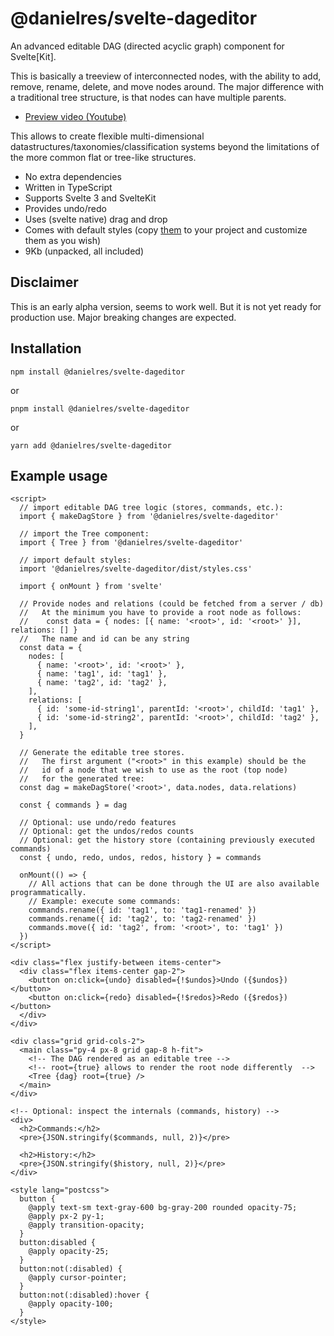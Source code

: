 # @danielres/svelte-dageditor

An advanced editable DAG (directed acyclic graph) component for Svelte[Kit].

This is basically a treeview of interconnected nodes, with the ability to add, remove, rename, delete, and move nodes around. The major difference with a traditional tree structure, is that nodes can have multiple parents.

- [Preview video (Youtube)](https://www.youtube.com/watch?v=HDXNwqDPwAs)

This allows to create flexible multi-dimensional datastructures/taxonomies/classification systems beyond the limitations of the more common flat or tree-like structures.

- No extra dependencies
- Written in TypeScript
- Supports Svelte 3 and SvelteKit
- Provides undo/redo
- Uses (svelte native) drag and drop
- Comes with default styles (copy [them](https://github.com/danielres/svelte-dageditor/blob/main/src/lib/components/tree.postcss) to your project and customize them as you wish)
- 9Kb (unpacked, all included)

## Disclaimer

This is an early alpha version, seems to work well. But it is not yet ready for production use.
Major breaking changes are expected.

## Installation

`npm install @danielres/svelte-dageditor`

or

`pnpm install @danielres/svelte-dageditor`

or

`yarn add @danielres/svelte-dageditor`

## Example usage

```svelte
<script>
  // import editable DAG tree logic (stores, commands, etc.):
  import { makeDagStore } from '@danielres/svelte-dageditor'

  // import the Tree component:
  import { Tree } from '@danielres/svelte-dageditor'

  // import default styles:
  import '@danielres/svelte-dageditor/dist/styles.css'

  import { onMount } from 'svelte'

  // Provide nodes and relations (could be fetched from a server / db)
  //   At the minimum you have to provide a root node as follows:
  //    const data = { nodes: [{ name: '<root>', id: '<root>' }], relations: [] }
  //   The name and id can be any string
  const data = {
    nodes: [
      { name: '<root>', id: '<root>' },
      { name: 'tag1', id: 'tag1' },
      { name: 'tag2', id: 'tag2' },
    ],
    relations: [
      { id: 'some-id-string1', parentId: '<root>', childId: 'tag1' },
      { id: 'some-id-string2', parentId: '<root>', childId: 'tag2' },
    ],
  }

  // Generate the editable tree stores.
  //   The first argument ("<root>" in this example) should be the
  //   id of a node that we wish to use as the root (top node)
  //   for the generated tree:
  const dag = makeDagStore('<root>', data.nodes, data.relations)

  const { commands } = dag

  // Optional: use undo/redo features
  // Optional: get the undos/redos counts
  // Optional: get the history store (containing previously executed commands)
  const { undo, redo, undos, redos, history } = commands

  onMount(() => {
    // All actions that can be done through the UI are also available programmatically.
    // Example: execute some commands:
    commands.rename({ id: 'tag1', to: 'tag1-renamed' })
    commands.rename({ id: 'tag2', to: 'tag2-renamed' })
    commands.move({ id: 'tag2', from: '<root>', to: 'tag1' })
  })
</script>

<div class="flex justify-between items-center">
  <div class="flex items-center gap-2">
    <button on:click={undo} disabled={!$undos}>Undo ({$undos})</button>
    <button on:click={redo} disabled={!$redos}>Redo ({$redos})</button>
  </div>
</div>

<div class="grid grid-cols-2">
  <main class="py-4 px-8 grid gap-8 h-fit">
    <!-- The DAG rendered as an editable tree -->
    <!-- root={true} allows to render the root node differently  -->
    <Tree {dag} root={true} />
  </main>
</div>

<!-- Optional: inspect the internals (commands, history) -->
<div>
  <h2>Commands:</h2>
  <pre>{JSON.stringify($commands, null, 2)}</pre>

  <h2>History:</h2>
  <pre>{JSON.stringify($history, null, 2)}</pre>
</div>

<style lang="postcss">
  button {
    @apply text-sm text-gray-600 bg-gray-200 rounded opacity-75;
    @apply px-2 py-1;
    @apply transition-opacity;
  }
  button:disabled {
    @apply opacity-25;
  }
  button:not(:disabled) {
    @apply cursor-pointer;
  }
  button:not(:disabled):hover {
    @apply opacity-100;
  }
</style>
```
